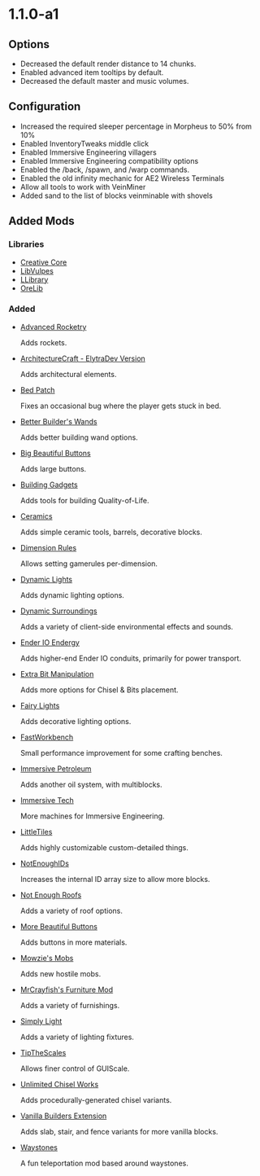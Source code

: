 # 1.1.0-a1
## Options
- Decreased the default render distance to 14 chunks.
- Enabled advanced item tooltips by default.
- Decreased the default master and music volumes.

## Configuration
- Increased the required sleeper percentage in Morpheus to 50% from 10%
- Enabled InventoryTweaks middle click
- Enabled Immersive Engineering villagers
- Enabled Immersive Engineering compatibility options
- Enabled the /back, /spawn, and /warp commands.
- Enabled the old infinity mechanic for AE2 Wireless Terminals
- Allow all tools to work with VeinMiner
- Added sand to the list of blocks veinminable with shovels


## Added Mods
### Libraries
- [Creative Core](https://minecraft.curseforge.com/mc-mods/257814)
- [LibVulpes](https://minecraft.curseforge.com/mc-mods/236541)
- [LLibrary](https://minecraft.curseforge.com/mc-mods/243298)
- [OreLib](https://minecraft.curseforge.com/mc-mods/307806)

### Added
- [Advanced Rocketry](https://minecraft.curseforge.com/mc-mods/236542)

  Adds rockets.
- [ArchitectureCraft - ElytraDev Version](https://minecraft.curseforge.com/mc-mods/277631)

  Adds architectural elements.
- [Bed Patch](https://minecraft.curseforge.com/mc-mods/282963)

  Fixes an occasional bug where the player gets stuck in bed.
- [Better Builder's Wands](https://minecraft.curseforge.com/mc-mods/238403)

  Adds better building wand options.
- [Big Beautiful Buttons](https://minecraft.curseforge.com/mc-mods/275547)

  Adds large buttons.
- [Building Gadgets](https://minecraft.curseforge.com/mc-mods/298187)

  Adds tools for building Quality-of-Life.
- [Ceramics](https://minecraft.curseforge.com/mc-mods/250617)

  Adds simple ceramic tools, barrels, decorative blocks.
- [Dimension Rules](https://minecraft.curseforge.com/mc-mods/242424)

  Allows setting gamerules per-dimension.
- [Dynamic Lights](https://minecraft.curseforge.com/mc-mods/227874)

  Adds dynamic lighting options.
- [Dynamic Surroundings](https://minecraft.curseforge.com/mc-mods/238891)

  Adds a variety of client-side environmental effects and sounds.
- [Ender IO Endergy](https://minecraft.curseforge.com/mc-mods/304346)

  Adds higher-end Ender IO conduits, primarily for power transport.
- [Extra Bit Manipulation](https://minecraft.curseforge.com/mc-mods/240959)

  Adds more options for Chisel & Bits placement.
- [Fairy Lights](https://minecraft.curseforge.com/projects/fairy-lights)

  Adds decorative lighting options.
- [FastWorkbench](https://minecraft.curseforge.com/mc-mods/288885)

  Small performance improvement for some crafting benches.
- [Immersive Petroleum](https://minecraft.curseforge.com/mc-mods/268250)

  Adds another oil system, with multiblocks.
- [Immersive Tech](https://minecraft.curseforge.com/mc-mods/274159)

  More machines for Immersive Engineering.
- [LittleTiles](https://minecraft.curseforge.com/mc-mods/257818)

  Adds highly customizable custom-detailed things.
- [NotEnoughIDs](https://minecraft.curseforge.com/mc-mods/235107)

  Increases the internal ID array size to allow more blocks.
- [Not Enough Roofs](https://minecraft.curseforge.com/mc-mods/290421)

  Adds a variety of roof options.
- [More Beautiful Buttons](https://minecraft.curseforge.com/mc-mods/272755)

  Adds buttons in more materials.
- [Mowzie's Mobs](https://minecraft.curseforge.com/mc-mods/250498)

  Adds new hostile mobs.
- [MrCrayfish's Furniture Mod](https://minecraft.curseforge.com/mc-mods/55438)

  Adds a variety of furnishings.
- [Simply Light](https://minecraft.curseforge.com/projects/simply-light)

  Adds a variety of lighting fixtures.
- [TipTheScales](https://minecraft.curseforge.com/mc-mods/282313)

  Allows finer control of GUIScale.
- [Unlimited Chisel Works](https://minecraft.curseforge.com/mc-mods/278493)

  Adds procedurally-generated chisel variants.
- [Vanilla Builders Extension](https://minecraft.curseforge.com/mc-mods/264480)

  Adds slab, stair, and fence variants for more vanilla blocks.
- [Waystones](https://minecraft.curseforge.com/mc-mods/245755)

  A fun teleportation mod based around waystones.
